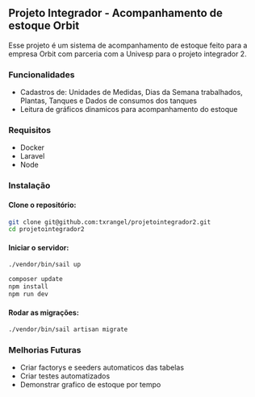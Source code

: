 ## Projeto Integrador - Acompanhamento de estoque Orbit
Esse projeto é um sistema de acompanhamento de estoque feito para a empresa Orbit com parceria com a Univesp para o projeto integrador 2.

### Funcionalidades
- Cadastros de: Unidades de Medidas, Dias da Semana trabalhados, Plantas, Tanques e Dados de consumos dos tanques
- Leitura de gráficos dinamicos para acompanhamento do estoque

### Requisitos
- Docker
- Laravel
- Node

### Instalação

#### Clone o repositório:
```bash
git clone git@github.com:txrangel/projetointegrador2.git
cd projetointegrador2
```

#### Iniciar o servidor:

```bash
./vendor/bin/sail up
```

```bash
composer update
npm install
npm run dev
```

#### Rodar as migrações:
```bash
./vendor/bin/sail artisan migrate
```

### Melhorias Futuras
- Criar factorys e seeders automaticos das tabelas
- Criar testes automatizados
- Demonstrar grafico de estoque por tempo